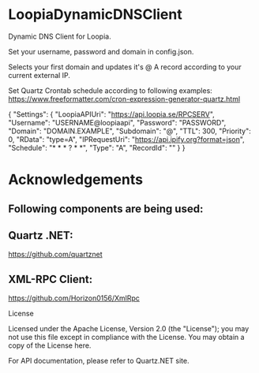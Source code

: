 # LoopiaDynamicDNSClient
Dynamic DNS Client for Loopia.

Set your username, password and domain in config.json.

Selects your first domain and updates it's @ A record according to your current external IP.

Set Quartz Crontab schedule according to following examples: https://www.freeformatter.com/cron-expression-generator-quartz.html

{
  "Settings": {
    "LoopiaAPIUri": "https://api.loopia.se/RPCSERV",
    "Username": "USERNAME@loopiaapi",
    "Password": "PASSWORD",
    "Domain": "DOMAIN.EXAMPLE",
    "Subdomain": "@",
    "TTL": 300,
    "Priority": 0,
    "RData": "type=A",
    "IPRequestUri": "https://api.ipify.org?format=json",
    "Schedule": "* * * ? * *",
    "Type": "A",
    "RecordId":  "" 
  }
}

# Acknowledgements

## Following components are being used:

## Quartz .NET:

https://github.com/quartznet

## XML-RPC Client:

https://github.com/Horizon0156/XmlRpc


License

Licensed under the Apache License, Version 2.0 (the "License"); you may not use this file except in compliance with the License. You may obtain a copy of the License here.


For API documentation, please refer to Quartz.NET site.

